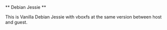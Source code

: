 ** Debian Jessie **

This is Vanilla Debian Jessie with vboxfs at the same version between host and
guest.
